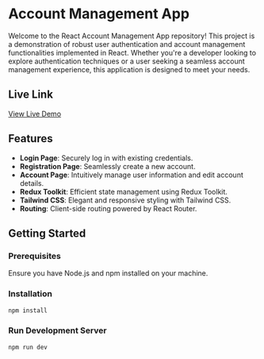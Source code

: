 # Account Management App

Welcome to the React Account Management App repository! This project is a demonstration of robust user authentication and account management functionalities implemented in React. Whether you're a developer looking to explore authentication techniques or a user seeking a seamless account management experience, this application is designed to meet your needs.

## Live Link
[View Live Demo]()

## Features
- **Login Page**: Securely log in with existing credentials.
- **Registration Page**: Seamlessly create a new account.
- **Account Page**: Intuitively manage user information and edit account details.
- **Redux Toolkit**: Efficient state management using Redux Toolkit.
- **Tailwind CSS**: Elegant and responsive styling with Tailwind CSS.
- **Routing**: Client-side routing powered by React Router.

## Getting Started
### Prerequisites
Ensure you have Node.js and npm installed on your machine.

### Installation
```bash
npm install
```

### Run Development Server
```bash
npm run dev


